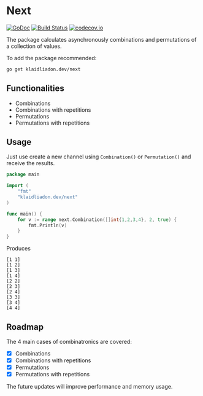 # Next
[![GoDoc](https://godoc.org/klaidliadon.dev/next?status.svg)](https://godoc.org/klaidliadon.dev/next)
[![Build Status](https://travis-ci.org/klaidliadon/next.svg?branch=master)](https://travis-ci.org/klaidliadon/next) 
[![codecov.io](https://codecov.io/github/klaidliadon/next/coverage.svg?branch=master)](https://codecov.io/github/klaidliadon/next?branch=master)

The package calculates asynchronously combinations and permutations of a collection of values.

To add the package recommended:

```sh
go get klaidliadon.dev/next
```

## Functionalities

- Combinations
- Combinations with repetitions
- Permutations
- Permutations with repetitions

## Usage

Just use create a new channel using `Combination()` or `Permutation()` and receive the results.

```go
package main

import (
	"fmt"
	"klaidliadon.dev/next"
)

func main() {
	for v := range next.Combination([]int{1,2,3,4}, 2, true) {
		fmt.Println(v)
	}
}
```

Produces

```
[1 1]
[1 2]
[1 3]
[1 4]
[2 2]
[2 3]
[2 4]
[3 3]
[3 4]
[4 4]
```

## Roadmap

The 4 main cases of combinatronics are covered:
 
- [x] Combinations
- [x] Combinations with repetitions
- [x] Permutations
- [x] Permutations with repetitions

The future updates will improve performance and memory usage.
